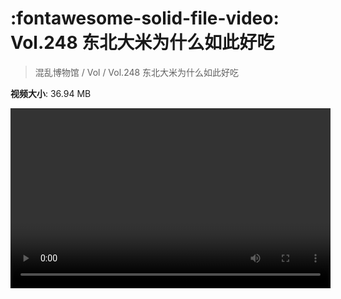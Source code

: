 # :fontawesome-solid-file-video: Vol.248 东北大米为什么如此好吃

> 混乱博物馆 / Vol / Vol.248 东北大米为什么如此好吃

**视频大小**: 36.94 MB

<video id="V-062db975fbb2000deea6b3e1804b8e91" width="512" height="288" preload="none" playsinline webkit-playsinline></video>